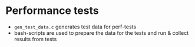 # Performance tests

- `gen_test_data.c` generates test data for perf-tests
- bash-scripts are used to prepare the data for the tests and run & collect results from tests
